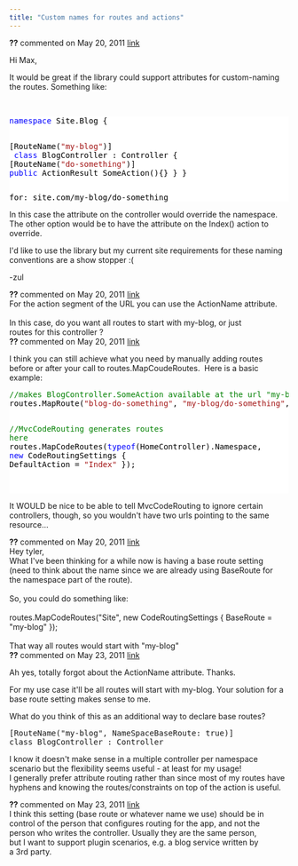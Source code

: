 ```yaml
---
title: "Custom names for routes and actions"
---
```

<div id="post615732" class="discussion-comment op">
   <div class="discussion-header"><b>??</b> commented on 
      <time datetime="2011-05-20T00:49:58.793-07:00" title="2011-05-20T00:49:58.793-07:00">May 20, 2011</time> <a href="#615732" class="post-link">link</a></div>
   <div class="discussion-message">
<p>Hi Max, &nbsp;</p>
<p>It would be great if the library could support attributes for custom-naming the routes. Something like:</p>
<p>&nbsp;</p>
<div style="color:black; background-color:white">
<pre><span style="color:blue">namespace</span> Site.Blog {

  [RouteName(<span style="color:#a31515">&quot;my-blog&quot;</span>)]
<span style="color:blue">  class</span> BlogController : Controller
  {
      [RouteName(<span style="color:#a31515">&quot;do-something&quot;</span>)]
      <span style="color:blue">public</span> ActionResult SomeAction(){}
  }
}
</pre>
<pre>for: site.com/my-blog/do-something</pre>
</div>
<p>In this case the attribute on the controller would override the namespace. The other option would be to have the attribute on the Index() action to override.</p>
<p>I'd like to use the library but my current site requirements for these naming conventions are a show stopper :(</p>
<p>-zul</p>
</div>
</div>
<div id="post615926" class="discussion-comment">
   <div class="discussion-header"><b>??</b> commented on 
      <time datetime="2011-05-20T08:41:49.723-07:00" title="2011-05-20T08:41:49.723-07:00">May 20, 2011</time> <a href="#615926" class="post-link">link</a></div>
   <div class="discussion-message">For the action segment of the URL you can use the ActionName attribute.<br>
<br>
In this case, do you want all routes to start with my-blog, or just<br>
routes for this controller ?</div>
</div>
<div id="post615929" class="discussion-comment">
   <div class="discussion-header"><b>??</b> commented on 
      <time datetime="2011-05-20T08:45:09.247-07:00" title="2011-05-20T08:45:09.247-07:00">May 20, 2011</time> <a href="#615929" class="post-link">link</a></div>
   <div class="discussion-message"><p>I think you can still achieve what you need by manually adding routes before or after your call to routes.MapCoudeRoutes. &nbsp;Here is a basic example:</p>
<p>
<div style="color: black; background-color: white;">
<pre><span style="color: green;">//makes BlogController.SomeAction available at the url "my-blog/do-something".</span>
routes.MapRoute(<span style="color: #a31515;">"blog-do-something"</span>, <span style="color: #a31515;">"my-blog/do-something"</span>, <span style="color: blue;">new</span> { controller = <span style="color: #a31515;">"Blog"</span>, action=<span style="color: #a31515;">"SomeAction"</span>});

<span style="color: green;">//MvcCodeRouting generates routes here</span>
routes.MapCodeRoutes(<span style="color: blue;">typeof</span>(HomeController).Namespace, <span style="color: blue;">new</span> CodeRoutingSettings { DefaultAction = <span style="color: #a31515;">"Index"</span> });
</pre>
<pre><br /></pre>
</div>
It WOULD be nice to be able to tell MvcCodeRouting to ignore certain controllers, though, so you wouldn't have two urls pointing to the same resource...</p></div>
</div>
<div id="post615942" class="discussion-comment">
   <div class="discussion-header"><b>??</b> commented on 
      <time datetime="2011-05-20T08:56:39.667-07:00" title="2011-05-20T08:56:39.667-07:00">May 20, 2011</time> <a href="#615942" class="post-link">link</a></div>
   <div class="discussion-message">Hey tyler,<br>
What I've been thinking for a while now is having a base route setting<br>
(need to think about the name since we are already using BaseRoute for<br>
the namespace part of the route).<br>
<br>
So, you could do something like:<br>
<br>
routes.MapCodeRoutes(&quot;Site&quot;, new CodeRoutingSettings { BaseRoute = &quot;my-blog&quot; });<br>
<br>
That way all routes would start with &quot;my-blog&quot;</div>
</div>
<div id="post616748" class="discussion-comment">
   <div class="discussion-header"><b>??</b> commented on 
      <time datetime="2011-05-23T06:58:34.233-07:00" title="2011-05-23T06:58:34.233-07:00">May 23, 2011</time> <a href="#616748" class="post-link">link</a></div>
   <div class="discussion-message"><p>Ah yes, totally forgot about the ActionName attribute. Thanks.</p>
<p>For my use case it'll be all routes will start with my-blog. Your solution for a base route setting makes sense to me.</p>
<p>What do you think of this as an additional way to declare base routes?</p>
<div>
<pre id="aeaoofnhgocdbnbeljkmbjdmhbcokfdb-mousedown">[RouteName(<span>"my-blog", NameSpaceBaseRoute: true</span>)]
<span>class</span> BlogController : Controller<br /></pre>
</div>
<p>I know it doesn't make sense in a multiple controller per namespace scenario but the flexibility seems useful - at least for my usage!<br />I generally prefer attribute routing rather than since most of my routes have hyphens and knowing the routes/constraints on top of the action is useful.</p></div>
</div>
<div id="post617093" class="discussion-comment">
   <div class="discussion-header"><b>??</b> commented on 
      <time datetime="2011-05-23T20:48:29.767-07:00" title="2011-05-23T20:48:29.767-07:00">May 23, 2011</time> <a href="#617093" class="post-link">link</a></div>
   <div class="discussion-message">I think this setting (base route or whatever name we use) should be in<br>
control of the person that configures routing for the app, and not the<br>
person who writes the controller. Usually they are the same person,<br>
but I want to support plugin scenarios, e.g. a blog service written by<br>
a 3rd party.</div>
</div>